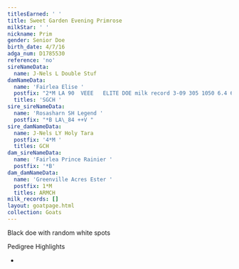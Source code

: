 ```yaml
---
titlesEarned: ' '
title: Sweet Garden Evening Primrose
milkStar: ' '
nickname: Prim
gender: Senior Doe
birth_date: 4/7/16
adga_num: D1785530
reference: 'no'
sireNameData:
  name: J-Nels L Double Stuf
damNameData:
  name: 'Fairlea Elise '
  postfix: "2*M LA 90  VEEE   ELITE DOE milk record 3-09 305 1050 6.4 67 4.6 48 90 40 2016 ADGA Nationals Reserve\_Best Udder 2016 Total Performer 2017 ADGA Nationals 2017\_Total\_Performer"
  titles: 'SGCH '
sire_sireNameData:
  name: 'Rosasharn SH Legend '
  postfix: "*B LA\_84 ++V "
sire_damNameData:
  name: J-Nels LY Holy Tara
  postfix: '4*M '
  titles: GCH
dam_sireNameData:
  name: 'Fairlea Prince Rainier '
  postfix: '*B'
dam_damNameData:
  name: 'Greenville Acres Ester '
  postfix: 1*M
  titles: ARMCH
milk_records: []
layout: goatpage.html
collection: Goats
---
```

Black doe with random white spots

Pedigree Highlights

*

